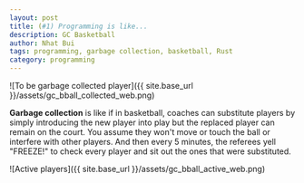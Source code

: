 ```yaml
---
layout: post
title: (#1) Programming is like...
description: GC Basketball
author: Nhat Bui
tags: programming, garbage collection, basketball, Rust
category: programming
---
```


![To be garbage collected player]({{ site.base_url }}/assets/gc_bball_collected_web.png)

__Garbage collection__ is like if in basketball, coaches can substitute players by simply introducing the new player into play but the replaced player can remain on the court. You assume they won't move or touch the ball or interfere with other players. And then every 5 minutes, the referees yell "FREEZE!" to check every player and sit out the ones that were substituted.

![Active players]({{ site.base_url }}/assets/gc_bball_active_web.png)